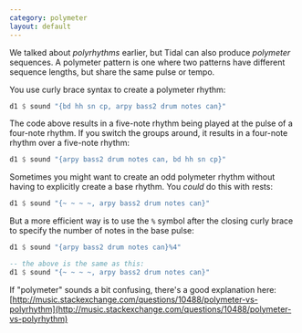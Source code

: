 ```yaml
---
category: polymeter
layout: default
---
```


We talked about _polyrhythms_ earlier, but Tidal can also produce
_polymeter_ sequences. A polymeter pattern is one where two patterns
have different sequence lengths, but share the same pulse or tempo.

You use curly brace syntax to create a polymeter rhythm:

~~~haskell
d1 $ sound "{bd hh sn cp, arpy bass2 drum notes can}"
~~~

The code above results in a five-note rhythm being played at the pulse of
a four-note rhythm. If you switch the groups around, it results in a
four-note rhythm over a five-note rhythm:

~~~haskell
d1 $ sound "{arpy bass2 drum notes can, bd hh sn cp}"
~~~

Sometimes you might want to create an odd polymeter rhythm without having to
explicitly create a base rhythm. You _could_ do this with rests:

~~~haskell
d1 $ sound "{~ ~ ~ ~, arpy bass2 drum notes can}"
~~~

But a more efficient way is to use the `%` symbol after the closing curly
brace to specify the number of notes in the base pulse:

~~~haskell
d1 $ sound "{arpy bass2 drum notes can}%4"

-- the above is the same as this:
d1 $ sound "{~ ~ ~ ~, arpy bass2 drum notes can}"
~~~

If "polymeter" sounds a bit confusing, there's a good explanation here:
[http://music.stackexchange.com/questions/10488/polymeter-vs-polyrhythm](http://music.stackexchange.com/questions/10488/polymeter-vs-polyrhythm)
